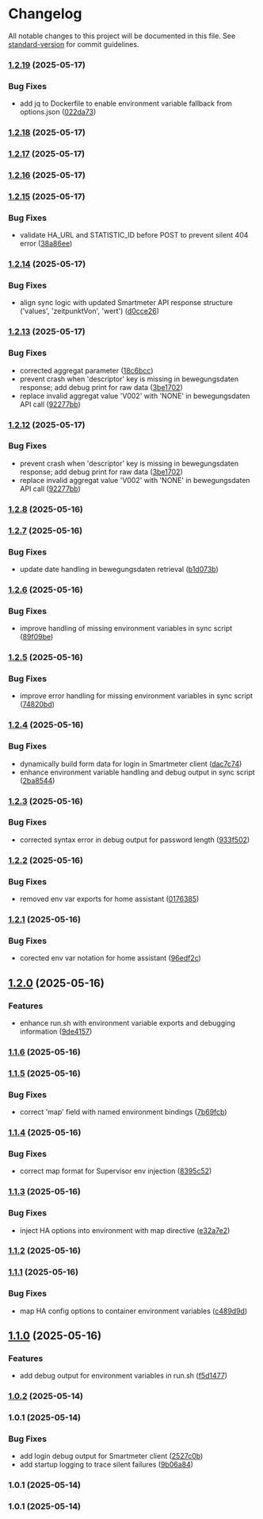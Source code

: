 # Changelog

All notable changes to this project will be documented in this file. See [standard-version](https://github.com/conventional-changelog/standard-version) for commit guidelines.

### [1.2.19](https://github.com/ZakiZtraki/homeassistant-addon-wnsm-sync/compare/v1.2.18...v1.2.19) (2025-05-17)


### Bug Fixes

* add jq to Dockerfile to enable environment variable fallback from options.json ([022da73](https://github.com/ZakiZtraki/homeassistant-addon-wnsm-sync/commit/022da73648cf06a38c82cbda3dcec95ed6be7602))

### [1.2.18](https://github.com/ZakiZtraki/homeassistant-addon-wnsm-sync/compare/v1.2.17...v1.2.18) (2025-05-17)

### [1.2.17](https://github.com/ZakiZtraki/homeassistant-addon-wnsm-sync/compare/v1.2.16...v1.2.17) (2025-05-17)

### [1.2.16](https://github.com/ZakiZtraki/homeassistant-addon-wnsm-sync/compare/v1.2.15...v1.2.16) (2025-05-17)

### [1.2.15](https://github.com/ZakiZtraki/homeassistant-addon-wnsm-sync/compare/v1.2.14...v1.2.15) (2025-05-17)


### Bug Fixes

* validate HA_URL and STATISTIC_ID before POST to prevent silent 404 error ([38a86ee](https://github.com/ZakiZtraki/homeassistant-addon-wnsm-sync/commit/38a86ee296331f033ce73f49d68cd79deab9968b))

### [1.2.14](https://github.com/ZakiZtraki/homeassistant-addon-wnsm-sync/compare/v1.2.13...v1.2.14) (2025-05-17)


### Bug Fixes

* align sync logic with updated Smartmeter API response structure ('values', 'zeitpunktVon', 'wert') ([d0cce26](https://github.com/ZakiZtraki/homeassistant-addon-wnsm-sync/commit/d0cce262e03093d0917fcb89d65339d9f50bd514))

### [1.2.13](https://github.com/ZakiZtraki/homeassistant-addon-wnsm-sync/compare/v1.2.8...v1.2.13) (2025-05-17)


### Bug Fixes

* corrected aggregat parameter ([18c6bcc](https://github.com/ZakiZtraki/homeassistant-addon-wnsm-sync/commit/18c6bccd8ace51604f990e355abba136cd02b6a1))
* prevent crash when 'descriptor' key is missing in bewegungsdaten response; add debug print for raw data ([3be1702](https://github.com/ZakiZtraki/homeassistant-addon-wnsm-sync/commit/3be1702437e8d2cc5e26235da23e9ad3134c1c3a))
* replace invalid aggregat value 'V002' with 'NONE' in bewegungsdaten API call ([92277bb](https://github.com/ZakiZtraki/homeassistant-addon-wnsm-sync/commit/92277bb8a05fd3e4cc152788824f05a81d8723be))

### [1.2.12](https://github.com/ZakiZtraki/homeassistant-addon-wnsm-sync/compare/v1.2.8...v1.2.12) (2025-05-17)


### Bug Fixes

* prevent crash when 'descriptor' key is missing in bewegungsdaten response; add debug print for raw data ([3be1702](https://github.com/ZakiZtraki/homeassistant-addon-wnsm-sync/commit/3be1702437e8d2cc5e26235da23e9ad3134c1c3a))
* replace invalid aggregat value 'V002' with 'NONE' in bewegungsdaten API call ([92277bb](https://github.com/ZakiZtraki/homeassistant-addon-wnsm-sync/commit/92277bb8a05fd3e4cc152788824f05a81d8723be))

### [1.2.8](https://github.com/ZakiZtraki/homeassistant-addon-wnsm-sync/compare/v1.2.7...v1.2.8) (2025-05-16)

### [1.2.7](https://github.com/ZakiZtraki/homeassistant-addon-wnsm-sync/compare/v1.2.6...v1.2.7) (2025-05-16)


### Bug Fixes

* update date handling in bewegungsdaten retrieval ([b1d073b](https://github.com/ZakiZtraki/homeassistant-addon-wnsm-sync/commit/b1d073baad151674fab1dbe686f79e603c615130))

### [1.2.6](https://github.com/ZakiZtraki/homeassistant-addon-wnsm-sync/compare/v1.2.5...v1.2.6) (2025-05-16)


### Bug Fixes

* improve handling of missing environment variables in sync script ([89f09be](https://github.com/ZakiZtraki/homeassistant-addon-wnsm-sync/commit/89f09bee69c3b222717f6795cf7a78fd0996e8cd))

### [1.2.5](https://github.com/ZakiZtraki/homeassistant-addon-wnsm-sync/compare/v1.2.4...v1.2.5) (2025-05-16)


### Bug Fixes

* improve error handling for missing environment variables in sync script ([74820bd](https://github.com/ZakiZtraki/homeassistant-addon-wnsm-sync/commit/74820bdaab25a25f3006371999877670da7df25a))

### [1.2.4](https://github.com/ZakiZtraki/homeassistant-addon-wnsm-sync/compare/v1.2.3...v1.2.4) (2025-05-16)


### Bug Fixes

* dynamically build form data for login in Smartmeter client ([dac7c74](https://github.com/ZakiZtraki/homeassistant-addon-wnsm-sync/commit/dac7c746161c4998793276b3033959acf0f9e092))
* enhance environment variable handling and debug output in sync script ([2ba8544](https://github.com/ZakiZtraki/homeassistant-addon-wnsm-sync/commit/2ba8544f386803f2f49b87faba18d0249846b7ab))

### [1.2.3](https://github.com/ZakiZtraki/homeassistant-addon-wnsm-sync/compare/v1.2.2...v1.2.3) (2025-05-16)


### Bug Fixes

* corrected syntax error in debug output for password length ([933f502](https://github.com/ZakiZtraki/homeassistant-addon-wnsm-sync/commit/933f502c9da12a29d12c7ba2e18f8a9c75902d43))

### [1.2.2](https://github.com/ZakiZtraki/homeassistant-addon-wnsm-sync/compare/v1.2.1...v1.2.2) (2025-05-16)


### Bug Fixes

* removed env var exports for home assistant ([0176385](https://github.com/ZakiZtraki/homeassistant-addon-wnsm-sync/commit/0176385e24436039bae89c66543c9cef3748b6e5))

### [1.2.1](https://github.com/ZakiZtraki/homeassistant-addon-wnsm-sync/compare/v1.2.0...v1.2.1) (2025-05-16)


### Bug Fixes

* corected env var notation for home assistant ([96edf2c](https://github.com/ZakiZtraki/homeassistant-addon-wnsm-sync/commit/96edf2cb0fc156ce571b919a0f033d8917a76e98))

## [1.2.0](https://github.com/ZakiZtraki/homeassistant-addon-wnsm-sync/compare/v1.1.6...v1.2.0) (2025-05-16)


### Features

* enhance run.sh with environment variable exports and debugging information ([9de4157](https://github.com/ZakiZtraki/homeassistant-addon-wnsm-sync/commit/9de4157c089e0b891307ed83c88ca6e21643e4b2))

### [1.1.6](https://github.com/ZakiZtraki/homeassistant-addon-wnsm-sync/compare/v1.1.5...v1.1.6) (2025-05-16)

### [1.1.5](https://github.com/ZakiZtraki/homeassistant-addon-wnsm-sync/compare/v1.1.4...v1.1.5) (2025-05-16)


### Bug Fixes

* correct 'map' field with named environment bindings ([7b69fcb](https://github.com/ZakiZtraki/homeassistant-addon-wnsm-sync/commit/7b69fcb0db9b79e11f5ee4428d1988aac37dbaaf))

### [1.1.4](https://github.com/ZakiZtraki/homeassistant-addon-wnsm-sync/compare/v1.1.3...v1.1.4) (2025-05-16)


### Bug Fixes

* correct map format for Supervisor env injection ([8395c52](https://github.com/ZakiZtraki/homeassistant-addon-wnsm-sync/commit/8395c527fe248fa472c971ebe6f556b58b876a11))

### [1.1.3](https://github.com/ZakiZtraki/homeassistant-addon-wnsm-sync/compare/v1.1.2...v1.1.3) (2025-05-16)


### Bug Fixes

* inject HA options into environment with map directive ([e32a7e2](https://github.com/ZakiZtraki/homeassistant-addon-wnsm-sync/commit/e32a7e23d28e87cb118dcd92c1477275527c3b72))

### [1.1.2](https://github.com/ZakiZtraki/homeassistant-addon-wnsm-sync/compare/v1.1.1...v1.1.2) (2025-05-16)

### [1.1.1](https://github.com/ZakiZtraki/homeassistant-addon-wnsm-sync/compare/v1.1.0...v1.1.1) (2025-05-16)


### Bug Fixes

* map HA config options to container environment variables ([c489d9d](https://github.com/ZakiZtraki/homeassistant-addon-wnsm-sync/commit/c489d9d2716633db89e5dabf1edb95c62ae0999a))

## [1.1.0](https://github.com/ZakiZtraki/homeassistant-addon-wnsm-sync/compare/v1.0.3...v1.1.0) (2025-05-16)


### Features

* add debug output for environment variables in run.sh ([f5d1477](https://github.com/ZakiZtraki/homeassistant-addon-wnsm-sync/commit/f5d14770555a3e3ab5b3b6ff71332450579a649e))

### [1.0.2](https://github.com/ZakiZtraki/homeassistant-addon-wnsm-sync/compare/v1.0.1...v1.0.2) (2025-05-14)

### 1.0.1 (2025-05-14)


### Bug Fixes

* add login debug output for Smartmeter client ([2527c0b](https://github.com/ZakiZtraki/homeassistant-addon-wnsm-sync/commit/2527c0bbe0fdc639f8c2cd4580cb3ff500f35aba))
* add startup logging to trace silent failures ([9b06a84](https://github.com/ZakiZtraki/homeassistant-addon-wnsm-sync/commit/9b06a848852b554bf496fcf33a4a6a323c40eb3f))

### 1.0.1 (2025-05-14)

### 1.0.1 (2025-05-14)